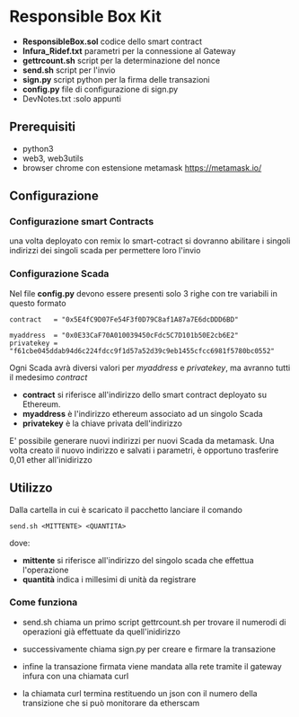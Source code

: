 # Responsible Box Kit

 * **ResponsibleBox.sol** codice dello smart contract
 * **Infura_Ridef.txt** parametri per la connessione al Gateway
 * **gettrcount.sh** script per la determinazione del nonce
 * **send.sh** script per l'invio
 * **sign.py** script python per la firma delle transazioni
 * **config.py** file di configurazione di sign.py
 * DevNotes.txt :solo appunti



## Prerequisiti

 * python3
 * web3, web3utils
 * browser chrome con estensione metamask https://metamask.io/

## Configurazione

### Configurazione smart Contracts

una volta deployato con remix lo smart-cotract si dovranno abilitare i singoli indirizzi dei singoli scada per permettere loro l'invio

### Configurazione Scada

Nel file **config.py** devono essere presenti solo 3 righe con tre variabili in questo formato

```
contract   = "0x5E4fC9D07Fe54F3f0D79C8af1A87a7E6dcDDD6BD"

myaddress  = "0x0E33CaF70A010039450cFdc5C7D101b50E2cb6E2"
privatekey = "f61cbe045ddab94d6c224fdcc9f1d57a52d39c9eb1455cfcc6981f5780bc0552"
```

Ogni Scada avrà diversi valori per *myaddress* e *privatekey*, ma avranno tutti il medesimo *contract*

 * **contract** si riferisce all'indirizzo dello smart contract deployato su Ethereum.
 * **myaddress** è l'indirizzo ethereum associato ad un singolo Scada
 * **privatekey** è la chiave privata dell'indirizzo

E' possibile generare nuovi indirizzi per nuovi Scada da metamask.
Una volta creato il nuovo indirizzo e salvati i parametri, è opportuno trasferire 0,01 ether all'inidirizzo

## Utilizzo

Dalla cartella in cui è scaricato il pacchetto lanciare il comando


```
send.sh <MITTENTE> <QUANTITA>
```

dove:
 * **mittente** si riferisce all'indirizzo del singolo scada che effettua l'operazione
 * **quantità** indica i millesimi di unità da registrare


### Come funziona

* send.sh chiama un primo script gettrcount.sh per trovare il numerodi di operazioni già effettuate da quell'inidirizzo

* successivamente chiama sign.py per creare e firmare la transazione

* infine la transazione firmata viene mandata alla rete tramite il gateway infura con una chiamata curl

* la chiamata curl termina restituendo un json con il numero della transizione che si può monitorare da etherscam
